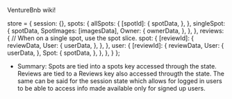 VentureBnb wiki!

store = {
    session: {},
    spots: {
      allSpots: {
        [spotId]: {
          spotData,
        },
      },
      singleSpot: {
        spotData,
        SpotImages: [imagesData],
        Owner: {
          ownerData,
        },
      },
    },
    reviews: {
      // When on a single spot, use the spot slice.
      spot: {
        [reviewId]: {
          reviewData,
          User: {
            userData,
          },
        },
      },
      user: {
        [reviewId]: {
          reviewData,
          User: {
            userData,
          },
          Spot: {
            spotData,
          },
        },
      },
    }
  };


  - Summary: Spots are tied into a spots key accessed through the state. Reviews are tied to a Reviews key also accessed througth the state. The same can be said for the session state which allows for logged in users to be able to access info made available only for signed up users. 